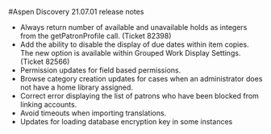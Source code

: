 #Aspen Discovery 21.07.01 release notes
- Always return number of available and unavailable holds as integers from the getPatronProfile call. (Ticket 82398)
- Add the ability to disable the display of due dates within item copies.  The new option is available within Grouped Work Display Settings. (Ticket 82566)
- Permission updates for field based permissions. 
- Browse category creation updates for cases when an administrator does not have a home library assigned. 
- Correct error displaying the list of patrons who have been blocked from linking accounts. 
- Avoid timeouts when importing translations. 
- Updates for loading database encryption key in some instances
